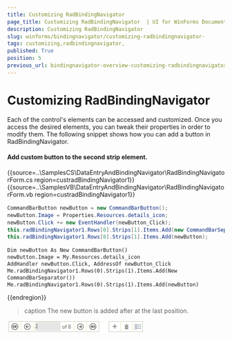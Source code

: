 ```yaml
---
title: Customizing RadBindingNavigator 
page_title: Customizing RadBindingNavigator  | UI for WinForms Documentation
description: Customizing RadBindingNavigator 
slug: winforms/bindingnavigator/customizing-radbindingnavigator-
tags: customizing,radbindingnavigator,
published: True
position: 5
previous_url: bindingnavigator-overview-customizing-radbindingnavigator
---
```


# Customizing RadBindingNavigator 

Each of the control's elements can be accessed and customized. Once you access the desired elements, you can tweak their properties in order to modify them. The following snippet shows how you can add a button in RadBindingNavigator.

#### Add custom button to the second strip element. 

{{source=..\SamplesCS\DataEntryAndBindingNavigator\RadBindingNavigatorForm.cs region=custradBindingNavigator1}} 
{{source=..\SamplesVB\DataEntryAndBindingNavigator\RadBindingNavigatorForm.vb region=custradBindingNavigator1}} 

````C#
CommandBarButton newButton = new CommandBarButton();
newButton.Image = Properties.Resources.details_icon;
newButton.Click += new EventHandler(newButton_Click);
this.radBindingNavigator1.Rows[0].Strips[1].Items.Add(new CommandBarSeparator());
this.radBindingNavigator1.Rows[0].Strips[1].Items.Add(newButton);

````
````VB.NET
Dim newButton As New CommandBarButton()
newButton.Image = My.Resources.details_icon
AddHandler newButton.Click, AddressOf newButton_Click
Me.radBindingNavigator1.Rows(0).Strips(1).Items.Add(New CommandBarSeparator())
Me.radBindingNavigator1.Rows(0).Strips(1).Items.Add(newButton)

````

{{endregion}} 

>caption The new button is added after at the last position.

![bindingnavigator-overview-customizing-radbindingnavigator 001](images/bindingnavigator-overview-customizing-radbindingnavigator001.png)
